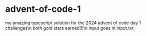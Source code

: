 # advent-of-code-1
my amazing typescript solution for the 2024 advent of code day 1 challenges\n
both gold stars earned!!!\n
input goes in input.txt